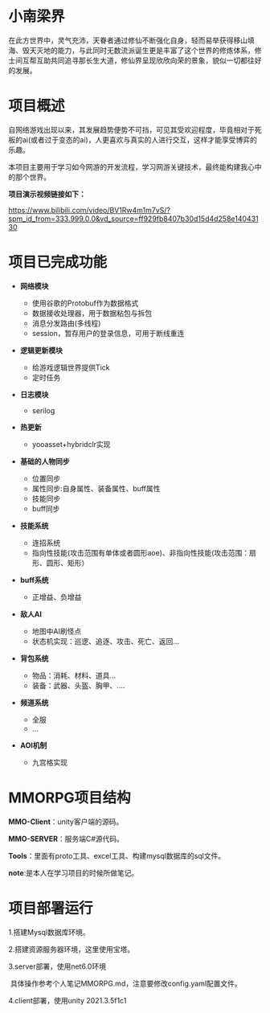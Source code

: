 # 小南梁界

在此方世界中，灵气充沛，天眷者通过修仙不断强化自身，轻而易举获得移山填海、毁天灭地的能力，与此同时无数流派诞生更是丰富了这个世界的修炼体系，修士间互帮互助共同追寻那长生大道，修仙界呈现欣欣向荣的景象，貌似一切都往好的发展。



# 项目概述

自网络游戏出现以来，其发展趋势便势不可挡，可见其受欢迎程度，毕竟相对于死板的ai(或者过于变态的ai)，人更喜欢与真实的人进行交互，这样才能享受博弈的乐趣。

本项目主要用于学习如今网游的开发流程，学习网游关键技术，最终能构建我心中的那个世界。



**项目演示视频链接如下：**

https://www.bilibili.com/video/BV1Rw4m1m7vS/?spm_id_from=333.999.0.0&vd_source=ff929fb8407b30d15d4d258e14043130



# 项目已完成功能

- **网络模块**
  - 使用谷歌的Protobuf作为数据格式
  - 数据接收处理器，用于数据粘包与拆包
  - 消息分发路由(多线程)
  - session，暂存用户的登录信息，可用于断线重连
- **逻辑更新模块**
  - 给游戏逻辑世界提供Tick
  - 定时任务
- **日志模块**
  - serilog

- **热更新**
  - yooasset+hybridclr实现

- **基础的人物同步**
  - 位置同步
  - 属性同步:自身属性、装备属性、buff属性
  - 技能同步
  - buff同步
- **技能系统**
  - 连招系统
  - 指向性技能(攻击范围有单体或者圆形aoe)、非指向性技能(攻击范围：扇形、圆形、矩形）

- **buff系统**
  - 正增益、负增益

- **敌人AI**
  - 地图中AI刷怪点
  - 状态机实现：巡逻、追逐、攻击、死亡、返回...

- **背包系统**
  - 物品：消耗、材料、道具...
  - 装备：武器、头盔、胸甲、....

- **频道系统**
  - 全服
  - ...
- **AOI机制**
  - 九宫格实现




# MMORPG项目结构

**MMO-Client**：unity客户端的源码。

**MMO-SERVER**：服务端C#源代码。

**Tools**：里面有proto工具、excel工具、构建mysql数据库的sql文件。

**note**:是本人在学习项目的时候所做笔记。





# 项目部署运行

1.搭建Mysql数据库环境。

2.搭建资源服务器环境，这里使用宝塔。

3.server部署，使用net6.0环境

​	具体操作参考个人笔记MMORPG.md，注意要修改config.yaml配置文件。

4.client部署，使用unity 2021.3.5f1c1